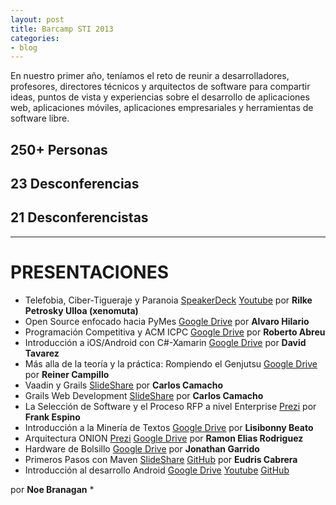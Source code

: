 ```yaml
---
layout: post
title: Barcamp STI 2013
categories:
- blog
---
```


En nuestro primer año, teníamos  el reto de reunir a desarrolladores, profesores, directores técnicos y arquitectos de software para compartir ideas, puntos de vista y experiencias sobre el desarrollo de aplicaciones web, aplicaciones móviles, aplicaciones empresariales y herramientas de software libre. 

## 250+ Personas

## 23 Desconferencias

## 21 Desconferencistas
---

# PRESENTACIONES

* Telefobia, Ciber-Tigueraje y Paranoia [SpeakerDeck](https://speakerdeck.com/xenomuta/telefobia-ciber-tigueraje-y-paranoia) 
  [Youtube](https://www.youtube.com/watch?v=1IJkPUo3ayk&feature=youtu.be) por **Rilke Petrosky Ulloa (xenomuta)**
* Open Source enfocado hacia PyMes  [Google Drive](http://goo.gl/crv24S) por **Alvaro Hilario**
* Programación Competitiva y ACM ICPC [Google Drive](http://bit.ly/1jsgQhU) por **Roberto Abreu**
* Introducción a iOS/Android con C#-Xamarin [Google Drive](http://goo.gl/ye6KxP) por **David Tavarez‪**
* Más alla de la teoría y la práctica: Rompiendo el Genjutsu [Google Drive](http://goo.gl/8kijPa) por **Reiner Campillo**
* Vaadin y Grails [SlideShare](http://es.slideshare.net/vacax/vaadin-y-grails-barcamp-2013) por **Carlos Camacho**
* Grails Web Development [SlideShare](http://es.slideshare.net/vacax/grails-barcamp-2013) por **Carlos Camacho**
* La Selección de Software y el Proceso RFP a nivel Enterprise [Prezi](https://goo.gl/UMQIGh) por   **Frank Espino**
* Introducción a la Minería de Textos [Google Drive](http://goo.gl/zhZdmi) por **Lisibonny Beato**
* Arquitectura ONION [Prezi](http://goo.gl/bCRvLd) [Google Drive](http://goo.gl/SoMxd3) por **Ramon Elias Rodriguez**
* Hardware de Bolsillo [Google Drive](http://goo.gl/jAv60G) por **Jonathan Garrido**
* Primeros Pasos con Maven [SlideShare](http://www.slideshare.net/eudris/primeros-pasos-con-maven) 
  [GitHub](https://github.com/BarcampRD/BarCampSTI2013-Maven)
por **Eudris Cabrera**
* Introducción al desarrollo Android [Google Drive](http://goo.gl/2e2W6I) [Youtube](https://www.youtube.com/watch?v=5krwNUSFuD0)  [GitHub](https://github.com/BarcampRD/BarCampSTI2013-Android)

 por **Noe Branagan**
* 

